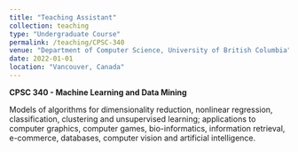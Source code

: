 ```yaml
---
title: "Teaching Assistant"
collection: teaching
type: "Undergraduate Course"
permalink: /teaching/CPSC-340
venue: "Department of Computer Science, University of British Columbia"
date: 2022-01-01
location: "Vancouver, Canada"
---
```

**CPSC 340 - Machine Learning and Data Mining**

Models of algorithms for dimensionality reduction, nonlinear regression, classification, clustering and unsupervised learning; applications to computer graphics, computer games, bio-informatics, information retrieval, e-commerce, databases, computer vision and artificial intelligence.